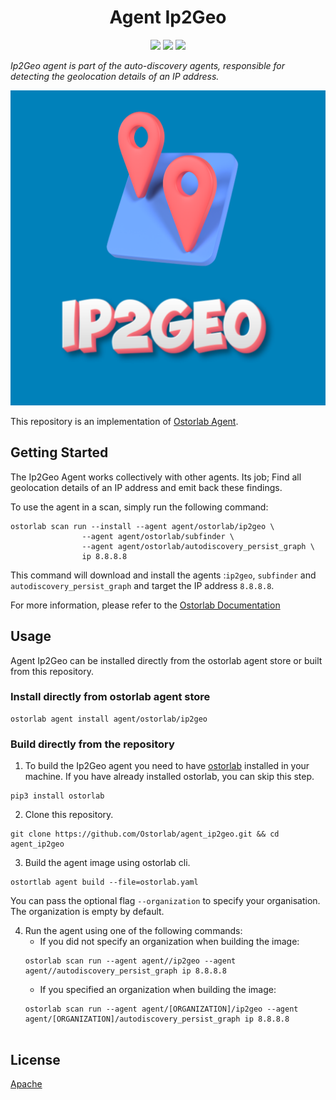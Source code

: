 <h1 align="center">Agent Ip2Geo</h1>

<p align="center">
<img src="https://img.shields.io/badge/License-Apache_2.0-brightgreen.svg">
<img src="https://img.shields.io/github/languages/top/ostorlab/agent_ip2geo">
<img src="https://img.shields.io/badge/PRs-welcome-brightgreen.svg">
</p>

_Ip2Geo agent is part of the auto-discovery agents, responsible for detecting the geolocation details of an IP address._

<p align="center">
<img src="https://github.com/Ostorlab/agent_ip2geo/blob/main/images/logo.png" alt="agent-ip2geo" />
</p>

This repository is an implementation of [Ostorlab Agent](https://pypi.org/project/ostorlab/). 

## Getting Started
The Ip2Geo Agent works collectively with other agents. Its job; Find all geolocation details of an IP address and emit back these findings.

To use the agent in a scan, simply run the following command:

```shell
ostorlab scan run --install --agent agent/ostorlab/ip2geo \
			    --agent agent/ostorlab/subfinder \
			    --agent agent/ostorlab/autodiscovery_persist_graph \
			    ip 8.8.8.8
```

This command will download and install the agents :`ip2geo`, `subfinder` and `autodiscovery_persist_graph` and target the IP address `8.8.8.8`.

For more information, please refer to the [Ostorlab Documentation](https://github.com/Ostorlab/ostorlab/blob/main/README.md)


## Usage

Agent Ip2Geo can be installed directly from the ostorlab agent store or built from this repository.

 ### Install directly from ostorlab agent store

 ```shell
 ostorlab agent install agent/ostorlab/ip2geo
 ```

### Build directly from the repository

 1. To build the Ip2Geo agent you need to have [ostorlab](https://pypi.org/project/ostorlab/) installed in your machine. If you have already installed ostorlab, you can skip this step.

```shell
pip3 install ostorlab
```

 2. Clone this repository.

```shell
git clone https://github.com/Ostorlab/agent_ip2geo.git && cd agent_ip2geo
```

 3. Build the agent image using ostorlab cli.

 ```shell
 ostortlab agent build --file=ostorlab.yaml
 ```
 You can pass the optional flag `--organization` to specify your organisation. The organization is empty by default.

 4. Run the agent using one of the following commands:
	 * If you did not specify an organization when building the image:
	  ```shell
	  ostorlab scan run --agent agent//ip2geo --agent agent//autodiscovery_persist_graph ip 8.8.8.8
	  ```
	 * If you specified an organization when building the image:
	  ```shell
	  ostorlab scan run --agent agent/[ORGANIZATION]/ip2geo --agent agent/[ORGANIZATION]/autodiscovery_persist_graph ip 8.8.8.8


## License
[Apache](./LICENSE)

